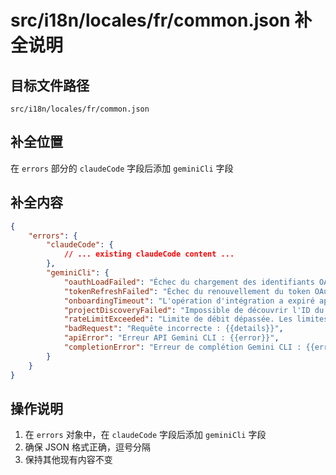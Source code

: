 # src/i18n/locales/fr/common.json 补全说明

## 目标文件路径

`src/i18n/locales/fr/common.json`

## 补全位置

在 `errors` 部分的 `claudeCode` 字段后添加 `geminiCli` 字段

## 补全内容

```json
{
	"errors": {
		"claudeCode": {
			// ... existing claudeCode content ...
		},
		"geminiCli": {
			"oauthLoadFailed": "Échec du chargement des identifiants OAuth. Veuillez vous authentifier d'abord : {{error}}",
			"tokenRefreshFailed": "Échec du renouvellement du token OAuth : {{error}}",
			"onboardingTimeout": "L'opération d'intégration a expiré après 60 secondes. Veuillez réessayer plus tard.",
			"projectDiscoveryFailed": "Impossible de découvrir l'ID du projet. Assurez-vous d'être authentifié avec 'gemini auth'.",
			"rateLimitExceeded": "Limite de débit dépassée. Les limites du niveau gratuit ont été atteintes.",
			"badRequest": "Requête incorrecte : {{details}}",
			"apiError": "Erreur API Gemini CLI : {{error}}",
			"completionError": "Erreur de complétion Gemini CLI : {{error}}"
		}
	}
}
```

## 操作说明

1. 在 `errors` 对象中，在 `claudeCode` 字段后添加 `geminiCli` 字段
2. 确保 JSON 格式正确，逗号分隔
3. 保持其他现有内容不变
